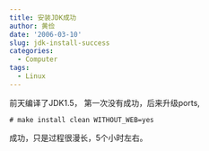 ```yaml
---
title: 安装JDK成功
author: 黄俭
date: '2006-03-10'
slug: jdk-install-success
categories:
  - Computer
tags:
  - Linux
---
```

前天编译了JDK1.5，
第一次没有成功，后来升级ports,
 
 ```shell
 # make install clean WITHOUT_WEB=yes
 ```
成功，只是过程很漫长，5个小时左右。